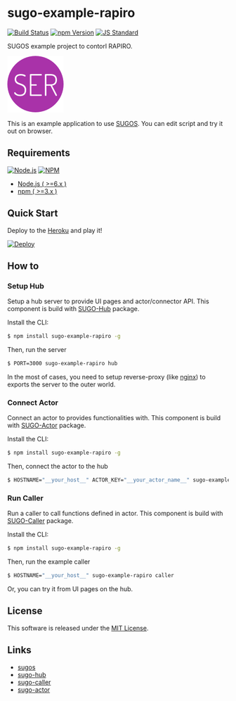 sugo-example-rapiro
==========

<!---
This file is generated by ape-tmpl. Do not update manually.
--->

<!-- Badge Start -->
<a name="badges"></a>

[![Build Status][bd_travis_com_shield_url]][bd_travis_com_url]
[![npm Version][bd_npm_shield_url]][bd_npm_url]
[![JS Standard][bd_standard_shield_url]][bd_standard_url]

[bd_repo_url]: https://github.com/realglobe-Inc/sugo-example-rapiro
[bd_travis_url]: http://travis-ci.org/realglobe-Inc/sugo-example-rapiro
[bd_travis_shield_url]: http://img.shields.io/travis/realglobe-Inc/sugo-example-rapiro.svg?style=flat
[bd_travis_com_url]: http://travis-ci.com/realglobe-Inc/sugo-example-rapiro
[bd_travis_com_shield_url]: https://api.travis-ci.com/realglobe-Inc/sugo-example-rapiro.svg?token=aeFzCpBZebyaRijpCFmm
[bd_license_url]: https://github.com/realglobe-Inc/sugo-example-rapiro/blob/master/LICENSE
[bd_codeclimate_url]: http://codeclimate.com/github/realglobe-Inc/sugo-example-rapiro
[bd_codeclimate_shield_url]: http://img.shields.io/codeclimate/github/realglobe-Inc/sugo-example-rapiro.svg?style=flat
[bd_codeclimate_coverage_shield_url]: http://img.shields.io/codeclimate/coverage/github/realglobe-Inc/sugo-example-rapiro.svg?style=flat
[bd_gemnasium_url]: https://gemnasium.com/realglobe-Inc/sugo-example-rapiro
[bd_gemnasium_shield_url]: https://gemnasium.com/realglobe-Inc/sugo-example-rapiro.svg
[bd_npm_url]: http://www.npmjs.org/package/sugo-example-rapiro
[bd_npm_shield_url]: http://img.shields.io/npm/v/sugo-example-rapiro.svg?style=flat
[bd_standard_url]: http://standardjs.com/
[bd_standard_shield_url]: https://img.shields.io/badge/code%20style-standard-brightgreen.svg

<!-- Badge End -->


<!-- Description Start -->
<a name="description"></a>

SUGOS example project to contorl RAPIRO.

<!-- Description End -->


<!-- Overview Start -->
<a name="overview"></a>


[![favicon_url]][app_url]

This is an example application to use [SUGOS][sugos_url]. 
You can edit script and try it out on browser. 

[app_url]: http://sugo-example-rapiro.herokuapp.com
[favicon_url]: doc/images/favicon.png


<!-- Overview End -->


<!-- Sections Start -->
<a name="sections"></a>

<!-- Section from "doc/guides/00.Requirements.md.hbs" Start -->

<a name="section-doc-guides-00-requirements-md"></a>

Requirements
-----

<a href="https://nodejs.org">
  <img src="https://realglobe-inc.github.io/sugos-assets/images/nodejs-banner.png"
       alt="Node.js"
       height="40"
       style="height:40px"
  /></a>
<a href="https://docs.npmjs.com/">
  <img src="https://realglobe-inc.github.io/sugos-assets/images/npm-banner.png"
       alt="NPM"
       height="40"
       style="height:40px"
  /></a>

+ [Node.js ( >=6.x )][node_download_url]
+ [npm ( >=3.x )][npm_url]

[node_download_url]: https://nodejs.org/en/download/
[npm_url]: https://docs.npmjs.com/


<!-- Section from "doc/guides/00.Requirements.md.hbs" End -->

<!-- Section from "doc/guides/01.Quick Start.md.hbs" Start -->

<a name="section-doc-guides-01-quick-start-md"></a>

Quick Start
-----

Deploy to the [Heroku][heroku_url] and play it!

[![Deploy](https://www.herokucdn.com/deploy/button.svg)][heroku_deploy_url]

[heroku_url]: https://www.heroku.com/
[heroku_deploy_url]: https://heroku.com/deploy?template=https://github.com/realglobe-Inc/sugo-example-rapiro/tree/heroku


<!-- Section from "doc/guides/01.Quick Start.md.hbs" End -->

<!-- Section from "doc/guides/10.How to.md.hbs" Start -->

<a name="section-doc-guides-10-how-to-md"></a>

How to
-------

<!-- Section from "doc/guides/10.How to.md.hbs" End -->

<!-- Section from "doc/guides/11.Setup Hub.md.hbs" Start -->

<a name="section-doc-guides-11-setup-hub-md"></a>

### Setup Hub

Setup a hub server to provide UI pages and actor/connector API.
This component is build with [SUGO-Hub][sugo_hub_url] package.


Install the CLI:

```bash
$ npm install sugo-example-rapiro -g
```

Then, run the server

```bash
$ PORT=3000 sugo-example-rapiro hub
```

In the most of cases, you need to setup reverse-proxy (like [nginx][nginx_url]) to exports the server to the outer world.

[nginx_url]: https://www.nginx.com/


<!-- Section from "doc/guides/11.Setup Hub.md.hbs" End -->

<!-- Section from "doc/guides/12.Connect Actor.md.hbs" Start -->

<a name="section-doc-guides-12-connect-actor-md"></a>

### Connect Actor

Connect an actor to provides functionalities with.
This component is build with [SUGO-Actor][sugo_actor_url] package.

Install the CLI:

```bash
$ npm install sugo-example-rapiro -g
```

Then, connect the actor to the hub

```bash
$ HOSTNAME="__your_host__" ACTOR_KEY="__your_actor_name__" sugo-example-rapiro actor
```


<!-- Section from "doc/guides/12.Connect Actor.md.hbs" End -->

<!-- Section from "doc/guides/13.Connect Caller.md.hbs" Start -->

<a name="section-doc-guides-13-connect-caller-md"></a>

### Run Caller

Run a caller to call functions defined in actor.
This component is build with [SUGO-Caller][sugo_caller_url] package.


Install the CLI:

```bash
$ npm install sugo-example-rapiro -g
```

Then, run the example caller

```bash
$ HOSTNAME="__your_host__" sugo-example-rapiro caller
```

Or, you can try it from UI pages on the hub.


<!-- Section from "doc/guides/13.Connect Caller.md.hbs" End -->


<!-- Sections Start -->


<!-- LICENSE Start -->
<a name="license"></a>

License
-------
This software is released under the [MIT License](https://github.com/realglobe-Inc/sugo-example-rapiro/blob/master/LICENSE).

<!-- LICENSE End -->


<!-- Links Start -->
<a name="links"></a>

Links
------

+ [sugos][sugos_url]
+ [sugo-hub][sugo_hub_url]
+ [sugo-caller][sugo_caller_url]
+ [sugo-actor][sugo_actor_url]

[sugos_url]: https://github.com/realglobe-Inc/sugos
[sugo_hub_url]: https://github.com/realglobe-Inc/sugo-hub
[sugo_caller_url]: https://github.com/realglobe-Inc/sugo-caller
[sugo_actor_url]: https://github.com/realglobe-Inc/sugo-actor

<!-- Links End -->
